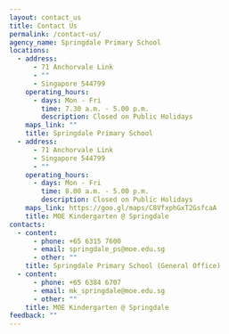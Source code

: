 ```yaml
---
layout: contact_us
title: Contact Us
permalink: /contact-us/
agency_name: Springdale Primary School
locations:
  - address:
      - 71 Anchorvale Link
      - ""
      - Singapore 544799
    operating_hours:
      - days: Mon - Fri
        time: 7.30 a.m. - 5.00 p.m.
        description: Closed on Public Holidays
    maps_link: ""
    title: Springdale Primary School
  - address:
      - 71 Anchorvale Link
      - Singapore 544799
      - ""
    operating_hours:
      - days: Mon - Fri
        time: 8.00 a.m. - 5.00 p.m.
        description: Closed on Public Holidays
    maps_link: https://goo.gl/maps/C8VfxphGxT2GsfcaA
    title: MOE Kindergarten @ Springdale
contacts:
  - content:
      - phone: +65 6315 7600
      - email: springdale_ps@moe.edu.sg
      - other: ""
    title: Springdale Primary School (General Office)
  - content:
      - phone: +65 6384 6707
      - email: mk_springdale@moe.edu.sg
      - other: ""
    title: MOE Kindergarten @ Springdale
feedback: ""
---
```

